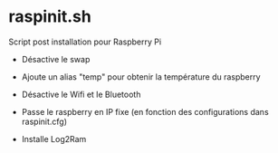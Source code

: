 # raspinit.sh

Script post installation pour Raspberry Pi

- Désactive le swap

- Ajoute un alias "temp" pour obtenir la température du raspberry

- Désactive le Wifi et le Bluetooth

- Passe le raspberry en IP fixe (en fonction des configurations dans raspinit.cfg)

- Installe Log2Ram
